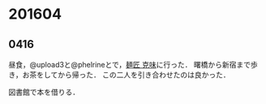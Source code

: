 # 201604
## 0416
昼食，@upload3と@phelrineとで，[麺匠 克味](http://tabelog.com/tokyo/A1309/A130903/13091271/)に行った．
曙橋から新宿まで歩き，お茶をしてから帰った．
この二人を引き合わせたのは良かった．

図書館で本を借りる．

